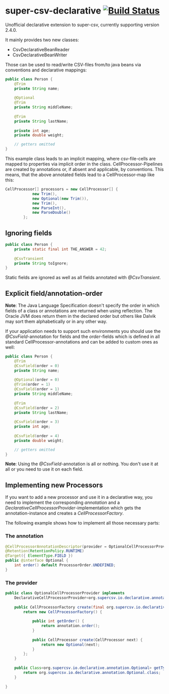 # super-csv-declarative [![Build Status](https://travis-ci.org/dkschlos/super-csv-declarative.svg?branch=master)](https://travis-ci.org/dkschlos/super-csv-declarative)

Unofficial declarative extension to super-csv, currently supporting version 2.4.0.

It mainly provides two new classes:
- CsvDeclarativeBeanReader
- CsvDeclarativeBeanWriter

Those can be used to read/write CSV-files from/to java beans via conventions and declarative mappings:

```Java
public class Person {
	@Trim
	private String name;
	
	@Optional
	@Trim
	private String middleName;
	
	@Trim
	private String lastName;
	
	private int age;
	private double weight;

	// getters omitted
}
```

This example class leads to an implicit mapping, where csv-file-cells are mapped to properties via implicit order in the class.
CellProcessor-Pipelines are created by annotations or, if absent and applicable, by conventions.
This means, that the above annotated fields lead to a CellProcessor-map like this:

```Java
CellProcessor[] processors = new CellProcessor[] {
			new Trim(),
			new Optional(new Trim()),
			new Trim(),
			new ParseInt(),
			new ParseDouble()	
		};
```

## Ignoring fields

```Java
public class Person {
	private static final int THE_ANSWER = 42;
	
	@CsvTransient
	private String toIgnore;
}
```

Static fields are ignored as well as all fields annotated with *@CsvTransient*.

## Explicit field/annotation-order

**Note**: The Java Language Specification doesn't specify the order in which fields of a class or annotations are returned when using reflection. The Oracle JVM does return them in the declared order but others like Dalvik may sort them alphabetically or in any other way.

If your application needs to support such environments you should use the *@CsvField*-annotation for fields and the *order*-fields which is defined in all standard CellProcessor-annotations and can be added to custom ones as well:

```Java
public class Person {
	@Trim
	@CsvField(order = 0)
	private String name;
	
	@Optional(order = 0)
	@Trim(order = 1)
	@CsvField(order = 1)
	private String middleName;
	
	@Trim
	@CsvField(order = 2)
	private String lastName;
	
	@CsvField(order = 3)
	private int age;
	
	@CsvField(order = 4)
	private double weight;

	// getters omitted
}
```

**Note**: Using the *@CsvField*-annotation is all or nothing. You don't use it at all or you need to use it on each field.

## Implementing new Processors

If you want to add a new processor and use it in a declarative way, you need to implement the corresponding *annotation* and a *DeclarativeCellProcessorProvider*-implementation which gets the annotation-instance and creates a *CellProcessorFactory*.

The following example shows how to implement all those necessary parts:

### The annotation

```Java
@CellProcessorAnnotationDescriptor(provider = OptionalCellProcessorProvider.class)
@Retention(RetentionPolicy.RUNTIME)
@Target({ ElementType.FIELD })
public @interface Optional {
	int order() default ProcessorOrder.UNDEFINED;
}
```

### The provider

```Java
public class OptionalCellProcessorProvider implements
	DeclarativeCellProcessorProvider<org.supercsv.io.declarative.annotation.Optional> {
	
	public CellProcessorFactory create(final org.supercsv.io.declarative.annotation.Optional annotation) {
		return new CellProcessorFactory() {
			
			public int getOrder() {
				return annotation.order();
			}
			
			public CellProcessor create(CellProcessor next) {
				return new Optional(next);
			}
		};
	}
	
	public Class<org.supercsv.io.declarative.annotation.Optional> getType() {
		return org.supercsv.io.declarative.annotation.Optional.class;
	}
	
}
```
